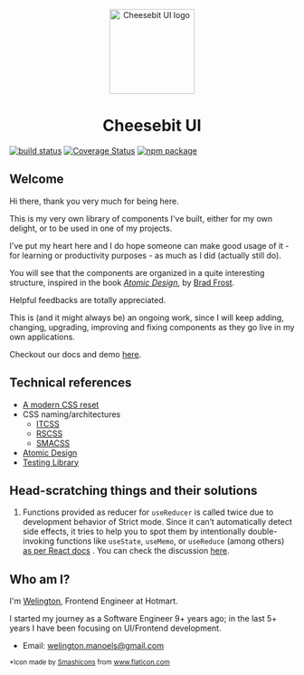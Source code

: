 <p align="center">
  <a href="http://ui.cheesebit.io/" rel="noopener" target="_blank"><img width="150" src="https://cheesebit-static.s3.amazonaws.com/img/cheese.svg" alt="Cheesebit UI logo"></a></p>
</p>

<h1 align="center">Cheesebit UI</h1>

[![build status](https://img.shields.io/travis/cheesebit/ui?style=flat-square)](https://gitlab.com/cheesebit/cheesebit-ui)
[![Coverage Status](https://img.shields.io/coveralls/github/cheesebit/ui?style=flat-square)](https://coveralls.io/github/cheesebit/ui)
[![npm package](https://img.shields.io/npm/v/@cheesebit/ui?style=flat-square)](https://coveralls.io/github/cheesebit/ui)

## Welcome

Hi there, thank you very much for being here.

This is my very own library of components I've built, either for my own
delight, or to be used in one of my projects.

I've put my heart here and I do hope someone can make good usage of it - for
learning or productivity purposes - as much as I did (actually still do).

You will see that the components are organized in a quite interesting structure,
inspired in the book [_Atomic Design_](https://atomicdesign.bradfrost.com/), by
[Brad Frost](https://twitter.com/brad_frost).

Helpful feedbacks are totally appreciated.

This is (and it might always be) an ongoing work, since I will keep adding,
changing, upgrading, improving and fixing components as they go live in my own
applications.

Checkout our docs and demo [here](https://ui.cheesebit.io).

## Technical references

- [A modern CSS reset](https://dev.to/hankchizljaw/a-modern-css-reset-6p3)
- CSS naming/architectures
  - [ITCSS](https://www.xfive.co/blog/itcss-scalable-maintainable-css-architecture/)
  - [RSCSS](https://rscss.io/)
  - [SMACSS](http://smacss.com/)
- [Atomic Design](https://atomicdesign.bradfrost.com/)
- [Testing Library](https://testing-library.com/)

## Head-scratching things and their solutions
1. Functions provided as reducer for `useReducer` is called twice due to development behavior of Strict mode. Since it can’t automatically detect side effects, it tries to help you to spot them by intentionally double-invoking functions like `useState`, `useMemo`, or `useReduce` (among others) [as per React docs](https://reactjs.org/docs/strict-mode.html#detecting-unexpected-side-effects) . You can check the discussion [here](https://github.com/facebook/react/issues/16295).

## Who am I?

I'm [Welington](https://www.linkedin.com/in/welingtonsilva/), Frontend Engineer
at Hotmart.

I started my journey as a Software Engineer 9+ years ago; in the last 5+ years I have been focusing on UI/Frontend development.

- Email: welington.manoels@gmail.com

<small id="logo-source">*Icon made by <a alt="" aria-label="Smashicons" href="https://www.flaticon.com/authors/smashicons" rel="noopener noreferrer" target="_blank" title="Smashicons">Smashicons</a> from <a alt="" aria-label="Flaticon" href="https://www.flaticon.com/" rel="noopener noreferrer" target="_blank" title="Flaticon">www.flaticon.com</a></small>

